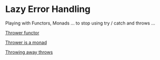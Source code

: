 # Lazy Error Handling
Playing with Functors, Monads ... to stop using try / catch and throws ...

[Thrower functor](https://apocalisp.wordpress.com/2008/05/16/thrower-functor/)

[Thrower is a monad](https://apocalisp.wordpress.com/2008/05/22/thrower-is-a-monad/)

[Throwing away throws](https://apocalisp.wordpress.com/2008/06/04/throwing-away-throws/)